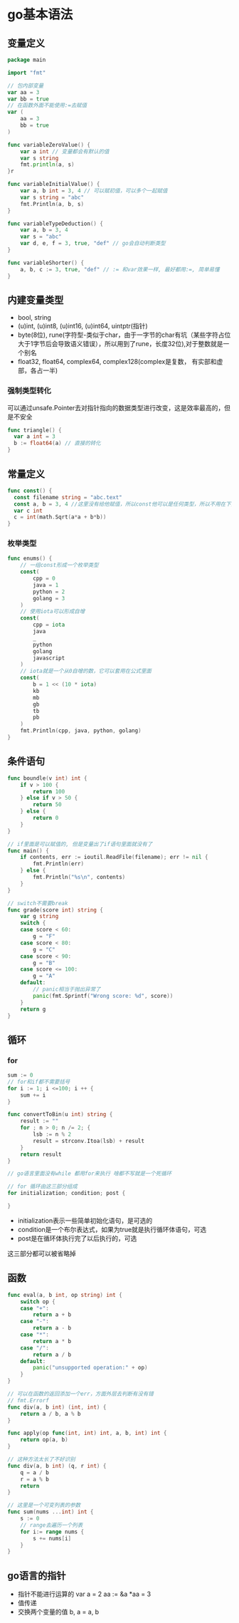 # go基本语法

## 变量定义

```go
package main

import "fmt"

// 包内部变量
var aa = 3
var bb = true
// 在函数外面不能使用:=去赋值
var (
    aa = 3
    bb = true
)

func variableZeroValue() {
    var a int // 变量都会有默认的值
    var s string
    fmt.println(a, s)
}r

func variableInitialValue() {
    var a, b int = 3, 4 // 可以赋初值，可以多个一起赋值
    var s string = "abc"
    fmt.Println(a, b, s)
}

func variableTypeDeduction() {
    var a, b = 3, 4
    var s = "abc"
    var d, e, f = 3, true, "def" // go会自动判断类型
}

func variableShorter() {
    a, b, c := 3, true, "def" // := 和var效果一样, 最好都用:=, 简单易懂
}
```

## 内建变量类型
- bool, string
- (u)int, (u)int8, (u)int16, (u)int64, uintptr(指针)
- byte(8位), rune(字符型-类似于char，由于一字节的char有坑（某些字符占位大于1字节后会导致语义错误），所以用到了rune，长度32位),对于整数就是一个别名
- float32, float64, complex64, complex128(complex是复数， 有实部和虚部，各占一半)

### 强制类型转化
可以通过unsafe.Pointer去对指针指向的数据类型进行改变，这是效率最高的，但是不安全

```go
func triangle() {
  var a int = 3
  b := float64(a) // 直接的转化
}
```

## 常量定义
```go
func const() {
  const filename string = "abc.text"
  const a, b = 3, 4 //这里没有给他赋值，所以const他可以是任何类型，所以不用在下面转
  var c int
  c = int(math.Sqrt(a*a + b*b))
}
```

### 枚举类型
```go
func enums() {
    // 一组const形成一个枚举类型
    const(
        cpp = 0
        java = 1
        python = 2
        golang = 3
    )
    // 使用iota可以形成自增
    const(
        cpp = iota
        java
        _
        python
        golang
        javascript
    )
    // iota就是一个从0自增的数，它可以套用在公式里面
    const(
        b = 1 << (10 * iota)
        kb
        mb
        gb
        tb
        pb
    )
    fmt.Println(cpp, java, python, golang)
}
```

## 条件语句

```go
func boundle(v int) int {
    if v > 100 {
        return 100
    } else if v > 50 {
        return 50
    } else {
        return 0
    }
}

// if里面是可以赋值的, 但是变量出了if语句里面就没有了
func main() {
    if contents, err := ioutil.ReadFile(filename); err != nil {
        fmt.Println(err)
    } else {
        fmt.Println("%s\n", contents)
    }
}

// switch不需要break
func grade(score int) string {
    var g string
    switch {
    case score < 60:
        g = "F"
    case score < 80:
        g = "C"
    case score < 90:
        g = "B"
    case score <= 100:
        g = "A"
    default:
        // panic相当于抛出异常了
        panic(fmt.Sprintf("Wrong score: %d", score))
    }
    return g
}
```

## 循环

### for
```go
sum := 0
// for和if都不需要括号
for i := 1; i <=100; i ++ {
    sum += i
}

func convertToBin(u int) string {
    result := ""
    for ; n > 0; n /= 2; {
        lsb := n % 2
        result = strconv.Itoa(lsb) + result
    }
    return result
}

// go语言里面没有while 都用for来执行 啥都不写就是一个死循环

// for 循环由这三部分组成
for initialization; condition; post {

}
```


- initialization表示一些简单初始化语句，是可选的
- condition是一个布尔表达式，如果为true就是执行循环体语句，可选
- post是在循环体执行完了以后执行的，可选

这三部分都可以被省略掉

## 函数
```go
func eval(a, b int, op string) int {
    switch op {
    case "+":
        return a + b
    case "-":
        return a - b
    case "*":
        return a * b
    case "/":
        return a / b
    default:
        panic("unsupported operation:" + op)            
    }
}

// 可以在函数的返回添加一个err，方面外层去判断有没有错
// fmt.Errorf
func div(a, b int) (int, int) {
    return a / b, a % b
}

func apply(op func(int, int) int, a, b, int) int {
    return op(a, b)
}

// 这种方法太长了不好识别
func div(a, b int) (q, r int) {
    q = a / b
    r = a % b
    return
}

// 这里是一个可变列表的参数
func sum(nums ...int) int {
    s := 0
    // range去遍历一个列表
    for i:= range nums {
        s += nums[i]
    }
}
```

## go语言的指针

- 指针不能进行运算的
var a = 2
aa := &a
*aa = 3
- 值传递
- 交换两个变量的值
b, a = a, b